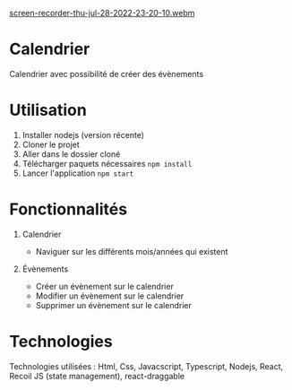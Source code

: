 [screen-recorder-thu-jul-28-2022-23-20-10.webm](https://user-images.githubusercontent.com/29934021/181676935-cbe2665c-7f3a-49e8-998d-26bfd991cce2.webm)

# Calendrier

Calendrier avec possibilité de créer des évènements

# Utilisation

1. Installer nodejs (version récente)
2. Cloner le projet
3. Aller dans le dossier cloné
4. Télécharger paquets nécessaires `npm install`
5. Lancer l'application `npm start`

# Fonctionnalités

1. Calendrier

   - Naviguer sur les différents mois/années qui existent

2. Évènements
   - Créer un évènement sur le calendrier
   - Modifier un évènement sur le calendrier
   - Supprimer un évènement sur le calendrier

# Technologies

Technologies utilisées : Html, Css, Javacscript, Typescript, Nodejs, React, Recoil JS (state management), react-draggable
